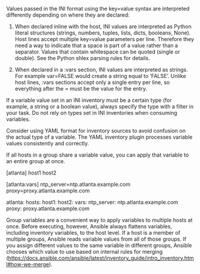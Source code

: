 <!--Defining variables in INI format-->
Values passed in the INI format using the key=value syntax are interpreted differently depending on where they are declared:

1. When declared inline with the host, INI values are interpreted as Python literal structures (strings, numbers, tuples, lists, dicts, booleans, None). 
Host lines accept multiple key=value parameters per line. Therefore they need a way to indicate that a space is part of a value rather than a separator. 
Values that contain whitespace can be quoted (single or double). See the Python shlex parsing rules for details.

2. When declared in a :vars section, INI values are interpreted as strings. For example var=FALSE would create a string equal to ‘FALSE’. 
Unlike host lines, :vars sections accept only a single entry per line, so everything after the = must be the value for the entry.

If a variable value set in an INI inventory must be a certain type (for example, a string or a boolean value), always specify the type with a filter in your task. 
Do not rely on types set in INI inventories when consuming variables.

Consider using YAML format for inventory sources to avoid confusion on the actual type of a variable. 
The YAML inventory plugin processes variable values consistently and correctly.


<!--Assigning a variable to many machines: group variables-->
If all hosts in a group share a variable value, you can apply that variable to an entire group at once.

<!--In INI:-->

[atlanta]
host1
host2

[atlanta:vars]
ntp_server=ntp.atlanta.example.com
proxy=proxy.atlanta.example.com

<!--In YAML:-->

atlanta:
  hosts:
    host1:
    host2:
  vars:
    ntp_server: ntp.atlanta.example.com
    proxy: proxy.atlanta.example.com
    
<!--Variable merging-->
Group variables are a convenient way to apply variables to multiple hosts at once. 
Before executing, however, Ansible always flattens variables, including inventory variables, to the host level. If a host is a member of multiple groups, Ansible reads variable values from all of those groups. 
If you assign different values to the same variable in different groups, Ansible chooses which value to use based on internal rules for merging (https://docs.ansible.com/ansible/latest/inventory_guide/intro_inventory.html#how-we-merge).

